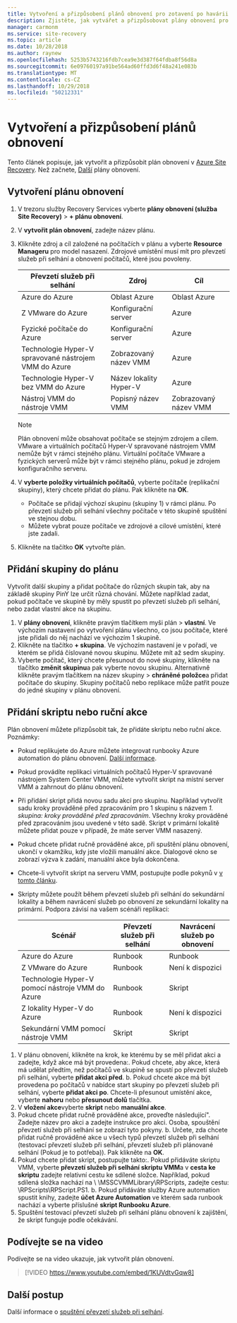 ```yaml
---
title: Vytvoření a přizpůsobení plánů obnovení pro zotavení po havárii pomocí Azure Site Recovery | Dokumentace Microsoftu
description: Zjistěte, jak vytvářet a přizpůsobovat plány obnovení pro zotavení po havárii pomocí služby Azure Site Recovery.
manager: carmonm
ms.service: site-recovery
ms.topic: article
ms.date: 10/28/2018
ms.author: raynew
ms.openlocfilehash: 5253b5743216fdb7cea9e3d387f64fdba8f56d8a
ms.sourcegitcommit: 6e09760197a91be564ad60ffd3d6f48a241e083b
ms.translationtype: MT
ms.contentlocale: cs-CZ
ms.lasthandoff: 10/29/2018
ms.locfileid: "50212331"
---
```

# <a name="create-and-customize-recovery-plans"></a>Vytvoření a přizpůsobení plánů obnovení

Tento článek popisuje, jak vytvořit a přizpůsobit plán obnovení v [Azure Site Recovery](site-recovery-overview.md). Než začnete, [Další](recovery-plan-overview.md) plány obnovení.

## <a name="create-a-recovery-plan"></a>Vytvoření plánu obnovení

1. V trezoru služby Recovery Services vyberte **plány obnovení (služba Site Recovery)** > **+ plánu obnovení**.
2. V **vytvořit plán obnovení**, zadejte název plánu.
3. Klikněte zdroj a cíl založené na počítačích v plánu a vyberte **Resource Manageru** pro model nasazení. Zdrojové umístění musí mít pro převzetí služeb při selhání a obnovení počítačů, které jsou povoleny. 

   **Převzetí služeb při selhání** | **Zdroj** | **Cíl** 
   --- | --- | ---
   Azure do Azure | Oblast Azure |Oblast Azure
   Z VMware do Azure | Konfigurační server | Azure
   Fyzické počítače do Azure | Konfigurační server | Azure   
   Technologie Hyper-V spravované nástrojem VMM do Azure  | Zobrazovaný název VMM | Azure
   Technologie Hyper-V bez VMM do Azure | Název lokality Hyper-V | Azure
   Nástroj VMM do nástroje VMM |Popisný název VMM | Zobrazovaný název VMM 

   > [!NOTE]
   > Plán obnovení může obsahovat počítače se stejným zdrojem a cílem. VMware a virtuálních počítačů Hyper-V spravované nástrojem VMM nemůže být v rámci stejného plánu. Virtuální počítače VMware a fyzických serverů může být v rámci stejného plánu, pokud je zdrojem konfiguračního serveru.

2. V **vyberte položky virtuálních počítačů**, vyberte počítače (replikační skupiny), který chcete přidat do plánu. Pak klikněte na **OK**.
    - Počítače se přidají výchozí skupinu (skupiny 1) v rámci plánu. Po převzetí služeb při selhání všechny počítače v této skupině spuštění ve stejnou dobu.
    - Můžete vybrat pouze počítače ve zdrojové a cílové umístění, které jste zadali. 
1. Klikněte na tlačítko **OK** vytvořte plán.

## <a name="add-a-group-to-a-plan"></a>Přidání skupiny do plánu

Vytvořit další skupiny a přidat počítače do různých skupin tak, aby na základě skupiny PinY lze určit různá chování. Můžete například zadat, pokud počítače ve skupině by měly spustit po převzetí služeb při selhání, nebo zadat vlastní akce na skupinu.

1. V **plány obnovení**, klikněte pravým tlačítkem myši plán > **vlastní**. Ve výchozím nastavení po vytvoření plánu všechno, co jsou počítače, které jste přidali do něj nachází ve výchozím 1 skupině.
2. Klikněte na tlačítko **+ skupina**. Ve výchozím nastavení je v pořadí, ve kterém se přidá číslované novou skupinu. Můžete mít až sedm skupiny.
3. Vyberte počítač, který chcete přesunout do nové skupiny, klikněte na tlačítko **změnit skupinu**a pak vyberte novou skupinu. Alternativně klikněte pravým tlačítkem na název skupiny > **chráněné položce**a přidat počítače do skupiny. Skupiny počítačů nebo replikace může patřit pouze do jedné skupiny v plánu obnovení.


## <a name="add-a-script-or-manual-action"></a>Přidání skriptu nebo ruční akce

Plán obnovení můžete přizpůsobit tak, že přidáte skriptu nebo ruční akce. Poznámky:

- Pokud replikujete do Azure můžete integrovat runbooky Azure automation do plánu obnovení. [Další informace](site-recovery-runbook-automation.md).
- Pokud provádíte replikaci virtuálních počítačů Hyper-V spravované nástrojem System Center VMM, můžete vytvořit skript na místní server VMM a zahrnout do plánu obnovení.
- Při přidání skript přidá novou sadu akcí pro skupinu. Například vytvořit sadu kroky prováděné před zpracováním pro 1 skupinu s názvem *1. skupina: kroky prováděné před zpracováním*. Všechny kroky prováděné před zpracováním jsou uvedené v této sadě. Skript v primární lokalitě můžete přidat pouze v případě, že máte server VMM nasazený.
- Pokud chcete přidat ručně prováděné akce, při spuštění plánu obnovení, ukončí v okamžiku, kdy jste vložili manuální akce. Dialogové okno se zobrazí výzva k zadání, manuální akce byla dokončena.
- Chcete-li vytvořit skript na serveru VMM, postupujte podle pokynů v [v tomto článku](hyper-v-vmm-recovery-script.md).
- Skripty můžete použít během převzetí služeb při selhání do sekundární lokality a během navrácení služeb po obnovení ze sekundární lokality na primární. Podpora závisí na vašem scénáři replikaci:
    
    **Scénář** | **Převzetí služeb při selhání** | **Navrácení služeb po obnovení**
    --- | --- | --- 
    Azure do Azure  | Runbook | Runbook
    Z VMware do Azure | Runbook | Není k dispozici 
    Technologie Hyper-V pomocí nástroje VMM do Azure | Runbook | Skript
    Z lokality Hyper-V do Azure | Runbook | Není k dispozici
    Sekundární VMM pomocí nástroje VMM | Skript | Skript

1. V plánu obnovení, klikněte na krok, ke kterému by se měl přidat akci a zadejte, když akce má být provedena:. Pokud chcete, aby akce, která má udělat předtím, než počítačů ve skupině se spustí po převzetí služeb při selhání, vyberte **přidat akci před**.
    b. Pokud chcete akce má být provedena po počítačů v nabídce start skupiny po převzetí služeb při selhání, vyberte **přidat akci po**. Chcete-li přesunout umístění akce, vyberte **nahoru** nebo **přesunout dolů** tlačítka.
2. V **vložení akce**vyberte **skript** nebo **manuální akce**.
3. Pokud chcete přidat ručně prováděné akce, proveďte následující". Zadejte název pro akci a zadejte instrukce pro akci. Osoba, spouštění převzetí služeb při selhání se zobrazí tyto pokyny.
    b. Určete, zda chcete přidat ručně prováděné akce u všech typů převzetí služeb při selhání (testovací převzetí služeb při selhání, převzetí služeb při plánované selhání (Pokud je to potřeba)). Pak klikněte na **OK**.
4. Pokud chcete přidat skript, postupujte takto:. Pokud přidáváte skriptu VMM, vyberte **převzetí služeb při selhání skriptu VMM**a v **cesta ke skriptu** zadejte relativní cestu ke sdílené složce. Například, pokud sdílená složka nachází na \\ <VMMServerName>\MSSCVMMLibrary\RPScripts, zadejte cestu: \RPScripts\RPScript.PS1.
    b. Pokud přidáváte služby Azure automation spustit knihy, zadejte **účet Azure Automation** ve kterém sada runbook nachází a vyberte příslušné **skript Runbooku Azure**.
5. Spuštění testovací převzetí služeb při selhání plánu obnovení k zajištění, že skript funguje podle očekávání.

## <a name="watch-a-video"></a>Podívejte se na video

Podívejte se na video ukazuje, jak vytvořit plán obnovení.


> [!VIDEO https://www.youtube.com/embed/1KUVdtvGqw8]

## <a name="next-steps"></a>Další postup

Další informace o [spuštění převzetí služeb při selhání](site-recovery-failover.md).  

    
